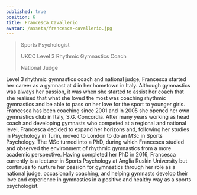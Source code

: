 ```yaml
---
published: true
position: 6
title: Francesca Cavallerio
avatar: /assets/francesca-cavallerio.jpg
---
```


> Sports Psychologist
>
> UKCC Level 3 Rhythmic Gymnastics Coach
>
> National Judge

Level 3 rhythmic gymnastics coach and national judge, Francesca started her
career as a gymnast at 4 in her hometown in Italy. Although gymnastics was
always her passion, it was when she started to assist her coach that she
realised that what she loved the most was coaching rhythmic gymnastics and be
able to pass on her love for the sport to younger girls. Francesca has been
coaching since 2001 and in 2005 she opened her own gymnastics club in Italy,
S.G. Concordia. After many years working as head coach and developing gymnasts
who competed at a regional and national level, Francesca decided to expand her
horizons and, following her studies in Psychology in Turin, moved to London to
do an MSc in Sports Psychology. The MSc turned into a PhD, during which
Francesca studied and observed the environment of rhythmic gymnastics from a
more academic perspective. Having completed her PhD in 2016, Francesca
currently is a lecturer in Sports Psychology at Anglia Ruskin University but
continues to nurture her passion for gymnastics through her role as a national
judge, occasionally coaching, and helping gymnasts develop their love and
experience in gymnastics in a positive and healthy way as a sports
psychologist.
